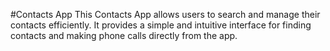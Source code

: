 #Contacts App
This Contacts App allows users to search and manage their contacts efficiently. It provides a simple and intuitive interface for finding contacts and making phone calls directly from the app.
